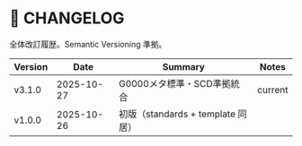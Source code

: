 # 📄 CHANGELOG

全体改訂履歴。Semantic Versioning 準拠。

| Version | Date | Summary | Notes |
|----------|------|----------|--------|
| v3.1.0 | 2025-10-27 | G0000メタ標準・SCD準拠統合 | current |
| v1.0.0 | 2025-10-26 | 初版（standards + template 同居） |  |
